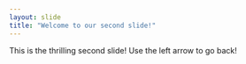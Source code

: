 ```yaml
---
layout: slide
title: "Welcome to our second slide!"
---
```

This is the thrilling second slide! 
Use the left arrow to go back! 
